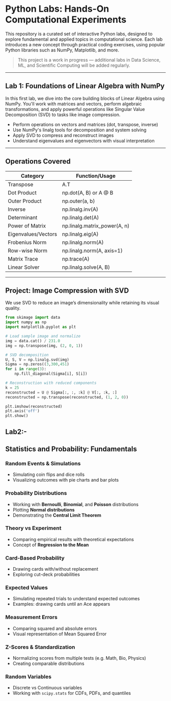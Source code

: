 # Python Labs: Hands-On Computational Experiments

This repository is a curated set of interactive Python labs, designed to explore fundamental and applied topics in computational science. Each lab introduces a new concept through practical coding exercises, using popular Python libraries such as NumPy, Matplotlib, and more.

> This project is a work in progress — additional labs in Data Science, ML, and Scientific Computing will be added regularly.

---

## Lab 1: Foundations of Linear Algebra with NumPy

In this first lab, we dive into the core building blocks of Linear Algebra using NumPy. You'll work with matrices and vectors, perform algebraic transformations, and apply powerful operations like Singular Value Decomposition (SVD) to tasks like image compression.

- Perform operations on vectors and matrices (dot, transpose, inverse)
- Use NumPy's linalg tools for decomposition and system solving
- Apply SVD to compress and reconstruct images
- Understand eigenvalues and eigenvectors with visual interpretation

---

## Operations Covered

| Category             | Function/Usage                     |
|----------------------|------------------------------------|
| Transpose            | A.T                                |
| Dot Product          | np.dot(A, B) or A @ B              |
| Outer Product        | np.outer(a, b)                     |
| Inverse              | np.linalg.inv(A)                   |
| Determinant          | np.linalg.det(A)                   |
| Power of Matrix      | np.linalg.matrix_power(A, n)       |
| Eigenvalues/Vectors  | np.linalg.eig(A)                   |
| Frobenius Norm       | np.linalg.norm(A)                  |
| Row-wise Norm        | np.linalg.norm(A, axis=1)          |
| Matrix Trace         | np.trace(A)                        |
| Linear Solver        | np.linalg.solve(A, B)              |

---

## Project: Image Compression with SVD

We use SVD to reduce an image’s dimensionality while retaining its visual quality.

```python
from skimage import data
import numpy as np
import matplotlib.pyplot as plt

# Load sample image and normalize
img = data.cat() / 231.0
img = np.transpose(img, (2, 0, 1))

# SVD decomposition
U, S, V = np.linalg.svd(img)
Sigma = np.zeros((3,300,451)
for i in range(3):
    np.fill_diagonal(Sigma[i], S[i])

# Reconstruction with reduced components
k = 25
reconstructed = U @ Sigma[:, :, :k] @ V[:, :k, :]
reconstructed = np.transpose(reconstructed, (1, 2, 0))

plt.imshow(reconstructed)
plt.axis('off')
plt.show()
```

## Lab2:- 
Statistics and Probability: Fundamentals
---
### Random Events & Simulations
- Simulating coin flips and dice rolls
- Visualizing outcomes with pie charts and bar plots

### Probability Distributions
- Working with **Bernoulli**, **Binomial**, and **Poisson** distributions
- Plotting **Normal distributions**
- Demonstrating the **Central Limit Theorem**

### Theory vs Experiment
- Comparing empirical results with theoretical expectations
- Concept of **Regression to the Mean**

### Card-Based Probability
- Drawing cards with/without replacement
- Exploring cut-deck probabilities

### Expected Values
- Simulating repeated trials to understand expected outcomes
- Examples: drawing cards until an Ace appears

### Measurement Errors
- Comparing squared and absolute errors
- Visual representation of Mean Squared Error

### Z-Scores & Standardization
- Normalizing scores from multiple tests (e.g. Math, Bio, Physics)
- Creating comparable distributions

### Random Variables
- Discrete vs Continuous variables
- Working with `scipy.stats` for CDFs, PDFs, and quantiles
